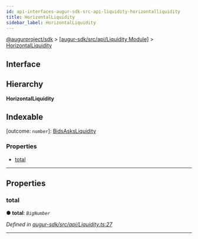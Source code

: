 ```yaml
---
id: api-interfaces-augur-sdk-src-api-liquidity-horizontalliquidity
title: HorizontalLiquidity
sidebar_label: HorizontalLiquidity
---
```


[@augurproject/sdk](api-readme.md) > [[augur-sdk/src/api/Liquidity Module]](api-modules-augur-sdk-src-api-liquidity-module.md) > [HorizontalLiquidity](api-interfaces-augur-sdk-src-api-liquidity-horizontalliquidity.md)

## Interface

## Hierarchy

**HorizontalLiquidity**

## Indexable

\[outcome: `number`\]:&nbsp;[BidsAsksLiquidity](api-interfaces-augur-sdk-src-api-liquidity-bidsasksliquidity.md)

### Properties

* [total](api-interfaces-augur-sdk-src-api-liquidity-horizontalliquidity.md#total)

---

## Properties

<a id="total"></a>

###  total

**● total**: *`BigNumber`*

*Defined in [augur-sdk/src/api/Liquidity.ts:27](https://github.com/AugurProject/augur/blob/1e1466f1d3/packages/augur-sdk/src/api/Liquidity.ts#L27)*

___

